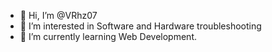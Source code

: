 - 👋 Hi, I’m @VRhz07
- 👀 I’m interested in Software and Hardware troubleshooting
- 🌱 I’m currently learning Web Development.


<!---
VRhz07/VRhz07 is a ✨ special ✨ repository because its `README.md` (this file) appears on your GitHub profile.
You can click the Preview link to take a look at your changes.
--->
